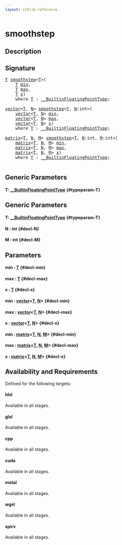 ```yaml
---
layout: stdlib-reference
---
```


# smoothstep

## Description





## Signature 

<pre>
<a href="/stdlib-reference/global-decls/smoothstep#typeparam-T" class="code_type">T</a> <a href="/stdlib-reference/global-decls/smoothstep">smoothstep</a>&lt;<a href="/stdlib-reference/global-decls/smoothstep#typeparam-T" class="code_type">T</a>&gt;(
    <a href="/stdlib-reference/global-decls/smoothstep#typeparam-T" class="code_type">T</a> <a href="/stdlib-reference/global-decls/smoothstep#decl-min" class="code_param">min</a>,
    <a href="/stdlib-reference/global-decls/smoothstep#typeparam-T" class="code_type">T</a> <a href="/stdlib-reference/global-decls/smoothstep#decl-max" class="code_param">max</a>,
    <a href="/stdlib-reference/global-decls/smoothstep#typeparam-T" class="code_type">T</a> <a href="/stdlib-reference/global-decls/smoothstep#decl-x" class="code_param">x</a>)
    <span class='code_keyword'>where</span> <a href="/stdlib-reference/global-decls/smoothstep#typeparam-T" class="code_type">T</a> : <a href="/stdlib-reference/interfaces/BuiltinFloatingPointType/index">__BuiltinFloatingPointType</a>;

<a href="/stdlib-reference/types/vector/index">vector</a>&lt;<a href="/stdlib-reference/types/vector/index#typeparam-T" class="code_type">T</a>, <a href="/stdlib-reference/types/vector/index#decl-N" class="code_var">N</a>&gt; <a href="/stdlib-reference/global-decls/smoothstep">smoothstep</a>&lt;<a href="/stdlib-reference/global-decls/smoothstep#typeparam-T" class="code_type">T</a>, <a href="/stdlib-reference/global-decls/smoothstep#decl-N" class="code_var">N</a>:<span class="code_keyword">int</span>&gt;(
    <a href="/stdlib-reference/types/vector/index">vector</a>&lt;<a href="/stdlib-reference/types/vector/index#typeparam-T" class="code_type">T</a>, <a href="/stdlib-reference/types/vector/index#decl-N" class="code_var">N</a>&gt; <a href="/stdlib-reference/global-decls/smoothstep#decl-min" class="code_param">min</a>,
    <a href="/stdlib-reference/types/vector/index">vector</a>&lt;<a href="/stdlib-reference/types/vector/index#typeparam-T" class="code_type">T</a>, <a href="/stdlib-reference/types/vector/index#decl-N" class="code_var">N</a>&gt; <a href="/stdlib-reference/global-decls/smoothstep#decl-max" class="code_param">max</a>,
    <a href="/stdlib-reference/types/vector/index">vector</a>&lt;<a href="/stdlib-reference/types/vector/index#typeparam-T" class="code_type">T</a>, <a href="/stdlib-reference/types/vector/index#decl-N" class="code_var">N</a>&gt; <a href="/stdlib-reference/global-decls/smoothstep#decl-x" class="code_param">x</a>)
    <span class='code_keyword'>where</span> <a href="/stdlib-reference/global-decls/smoothstep#typeparam-T" class="code_type">T</a> : <a href="/stdlib-reference/interfaces/BuiltinFloatingPointType/index">__BuiltinFloatingPointType</a>;

<a href="/stdlib-reference/types/matrix/index">matrix</a>&lt;<a href="/stdlib-reference/types/matrix/T" class="code_type">T</a>, <a href="/stdlib-reference/types/matrix/index#decl-N" class="code_var">N</a>, <a href="/stdlib-reference/types/matrix/index#decl-M" class="code_var">M</a>&gt; <a href="/stdlib-reference/global-decls/smoothstep">smoothstep</a>&lt;<a href="/stdlib-reference/global-decls/smoothstep#typeparam-T" class="code_type">T</a>, <a href="/stdlib-reference/global-decls/smoothstep#decl-N" class="code_var">N</a>:<span class="code_keyword">int</span>, <a href="/stdlib-reference/global-decls/smoothstep#decl-M" class="code_var">M</a>:<span class="code_keyword">int</span>&gt;(
    <a href="/stdlib-reference/types/matrix/index">matrix</a>&lt;<a href="/stdlib-reference/types/matrix/T" class="code_type">T</a>, <a href="/stdlib-reference/types/matrix/index#decl-N" class="code_var">N</a>, <a href="/stdlib-reference/types/matrix/index#decl-M" class="code_var">M</a>&gt; <a href="/stdlib-reference/global-decls/smoothstep#decl-min" class="code_param">min</a>,
    <a href="/stdlib-reference/types/matrix/index">matrix</a>&lt;<a href="/stdlib-reference/types/matrix/T" class="code_type">T</a>, <a href="/stdlib-reference/types/matrix/index#decl-N" class="code_var">N</a>, <a href="/stdlib-reference/types/matrix/index#decl-M" class="code_var">M</a>&gt; <a href="/stdlib-reference/global-decls/smoothstep#decl-max" class="code_param">max</a>,
    <a href="/stdlib-reference/types/matrix/index">matrix</a>&lt;<a href="/stdlib-reference/types/matrix/T" class="code_type">T</a>, <a href="/stdlib-reference/types/matrix/index#decl-N" class="code_var">N</a>, <a href="/stdlib-reference/types/matrix/index#decl-M" class="code_var">M</a>&gt; <a href="/stdlib-reference/global-decls/smoothstep#decl-x" class="code_param">x</a>)
    <span class='code_keyword'>where</span> <a href="/stdlib-reference/global-decls/smoothstep#typeparam-T" class="code_type">T</a> : <a href="/stdlib-reference/interfaces/BuiltinFloatingPointType/index">__BuiltinFloatingPointType</a>;

</pre>

## Generic Parameters

#### T: [\_\_BuiltinFloatingPointType](/stdlib-reference/interfaces/BuiltinFloatingPointType/index) {#typeparam-T}

## Generic Parameters

#### T: [\_\_BuiltinFloatingPointType](/stdlib-reference/interfaces/BuiltinFloatingPointType/index) {#typeparam-T}
#### N  : int {#decl-N}
#### M  : int {#decl-M}

## Parameters

#### min  : [T](/stdlib-reference/global-decls/smoothstep#typeparam-T) {#decl-min}
#### max  : [T](/stdlib-reference/global-decls/smoothstep#typeparam-T) {#decl-max}
#### x  : [T](/stdlib-reference/global-decls/smoothstep#typeparam-T) {#decl-x}
#### min  : [vector](/stdlib-reference/types/vector/index)\<[T](/stdlib-reference/types/vector/index#typeparam-T), [N](/stdlib-reference/types/vector/index#decl-N)\> {#decl-min}
#### max  : [vector](/stdlib-reference/types/vector/index)\<[T](/stdlib-reference/types/vector/index#typeparam-T), [N](/stdlib-reference/types/vector/index#decl-N)\> {#decl-max}
#### x  : [vector](/stdlib-reference/types/vector/index)\<[T](/stdlib-reference/types/vector/index#typeparam-T), [N](/stdlib-reference/types/vector/index#decl-N)\> {#decl-x}
#### min  : [matrix](/stdlib-reference/types/matrix/index)\<[T](/stdlib-reference/types/matrix/T), [N](/stdlib-reference/types/matrix/index#decl-N), [M](/stdlib-reference/types/matrix/index#decl-M)\> {#decl-min}
#### max  : [matrix](/stdlib-reference/types/matrix/index)\<[T](/stdlib-reference/types/matrix/T), [N](/stdlib-reference/types/matrix/index#decl-N), [M](/stdlib-reference/types/matrix/index#decl-M)\> {#decl-max}
#### x  : [matrix](/stdlib-reference/types/matrix/index)\<[T](/stdlib-reference/types/matrix/T), [N](/stdlib-reference/types/matrix/index#decl-N), [M](/stdlib-reference/types/matrix/index#decl-M)\> {#decl-x}

## Availability and Requirements

Defined for the following targets:

#### hlsl
Available in all stages.

#### glsl
Available in all stages.

#### cpp
Available in all stages.

#### cuda
Available in all stages.

#### metal
Available in all stages.

#### wgsl
Available in all stages.

#### spirv
Available in all stages.



